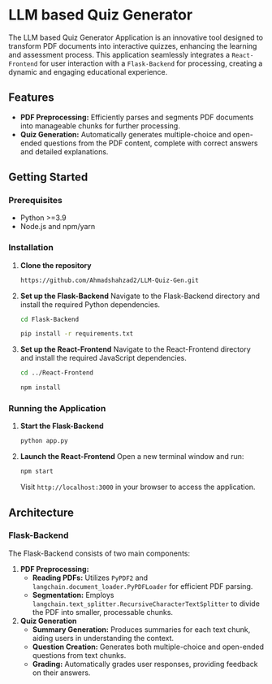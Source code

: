 # LLM based Quiz Generator

The LLM based Quiz Generator Application is an innovative tool designed to transform PDF documents into interactive quizzes, enhancing the learning and assessment process. This application seamlessly integrates a `React-Frontend` for user interaction with a `Flask-Backend` for processing, creating a dynamic and engaging educational experience.

## Features

- **PDF Preprocessing:** Efficiently parses and segments PDF documents into manageable chunks for further processing.
- **Quiz Generation:** Automatically generates multiple-choice and open-ended questions from the PDF content, complete with correct answers and detailed explanations.

## Getting Started

### Prerequisites

- Python >=3.9
- Node.js and npm/yarn

### Installation

1. **Clone the repository**
   ```bash
   https://github.com/Ahmadshahzad2/LLM-Quiz-Gen.git
2. **Set up the Flask-Backend**
   Navigate to the Flask-Backend directory and install the required Python dependencies.
   ```bash
   cd Flask-Backend
   ```
   ```bash
   pip install -r requirements.txt
   ```
3. **Set up the React-Frontend**
   Navigate to the React-Frontend directory and install the required JavaScript dependencies.
   ```bash
   cd ../React-Frontend
   ```
   ```bash
   npm install
   ```
### Running the Application
1. **Start the Flask-Backend**
   ```bash
   python app.py
   ```
2. **Launch the React-Frontend**
   Open a new terminal window and run:
   ```bash
   npm start
   ```
   Visit `http://localhost:3000` in your browser to access the application.
## Architecture
### Flask-Backend
The Flask-Backend consists of two main components:
1. **PDF Preprocessing:**
   * **Reading PDFs:** Utilizes `PyPDF2` and `langchain.document_loader.PyPDFLoader` for efficient PDF parsing.
   * **Segmentation:** Employs `langchain.text_splitter.RecursiveCharacterTextSplitter` to divide the PDF into smaller, processable chunks.
2. **Quiz Generation**
   * **Summary Generation:** Produces summaries for each text chunk, aiding users in understanding the context.
   * **Question Creation:** Generates both multiple-choice and open-ended questions from text chunks.
   * **Grading:** Automatically grades user responses, providing feedback on their answers.
  

